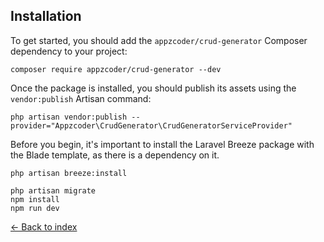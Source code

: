 ## Installation

To get started, you should add the `appzcoder/crud-generator` Composer dependency to your project:
```
composer require appzcoder/crud-generator --dev
```
Once the package is installed, you should publish its assets using the `vendor:publish` Artisan command:
```
php artisan vendor:publish --provider="Appzcoder\CrudGenerator\CrudGeneratorServiceProvider"
```
Before you begin, it's important to install the Laravel Breeze package with the Blade template, as there is a dependency on it.
```
php artisan breeze:install
 
php artisan migrate
npm install
npm run dev
```

[&larr; Back to index](README.md)
